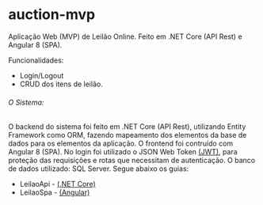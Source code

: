 # auction-mvp
Aplicação Web (MVP) de Leilão Online. Feito em .NET Core (API Rest) e Angular 8 (SPA).

Funcionalidades:
  - Login/Logout 
  - CRUD dos itens de leilão.

###### O Sistema:
O backend do sistema foi feito em .NET Core (API Rest), utilizando Entity Framework como ORM, fazendo mapeamento dos elementos da base de dados para os elementos da aplicação. O frontend foi contruído com Angular 8 (SPA). No login foi utilizado o JSON Web Token [(JWT)](https://jwt.io/), para proteção das requisições e rotas que necessitam de autenticação. O banco de dados utilizado: SQL Server. Segue abaixo os guias:

* LeilaoApi - [(.NET Core)](https://github.com/bpereiraalmeida7/auction-mvp/blob/master/LeilaoApi/README.md)
* LeilaoSpa - [(Angular)](https://github.com/bpereiraalmeida7/auction-mvp/blob/master/LeilaoSpa/README.md)

